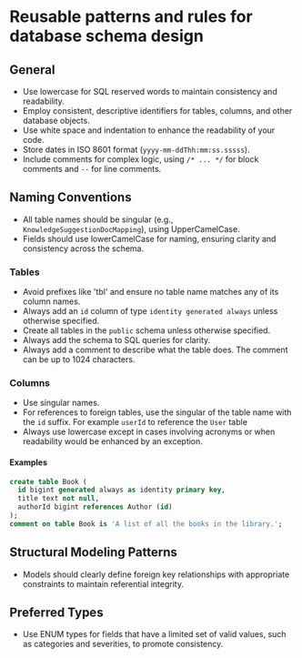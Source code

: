 # Reusable patterns and rules for database schema design

## General

- Use lowercase for SQL reserved words to maintain consistency and readability.
- Employ consistent, descriptive identifiers for tables, columns, and other database objects.
- Use white space and indentation to enhance the readability of your code.
- Store dates in ISO 8601 format (`yyyy-mm-ddThh:mm:ss.sssss`).
- Include comments for complex logic, using `/* ... */` for block comments and `--` for line comments.

## Naming Conventions

- All table names should be singular (e.g., `KnowledgeSuggestionDocMapping`), using UpperCamelCase.
- Fields should use lowerCamelCase for naming, ensuring clarity and consistency across the schema.

### Tables

- Avoid prefixes like 'tbl' and ensure no table name matches any of its column names.
- Always add an `id` column of type `identity generated always` unless otherwise specified.
- Create all tables in the `public` schema unless otherwise specified.
- Always add the schema to SQL queries for clarity.
- Always add a comment to describe what the table does. The comment can be up to 1024 characters.

### Columns

- Use singular names.
- For references to foreign tables, use the singular of the table name with the `id` suffix. For example `userId` to reference the `User` table
- Always use lowercase except in cases involving acronyms or when readability would be enhanced by an exception.

#### Examples

```sql
create table Book (
  id bigint generated always as identity primary key,
  title text not null,
  authorId bigint references Author (id)
);
comment on table Book is 'A list of all the books in the library.';
```

## Structural Modeling Patterns

- Models should clearly define foreign key relationships with appropriate constraints to maintain referential integrity.

## Preferred Types

- Use ENUM types for fields that have a limited set of valid values, such as categories and severities, to promote consistency.
